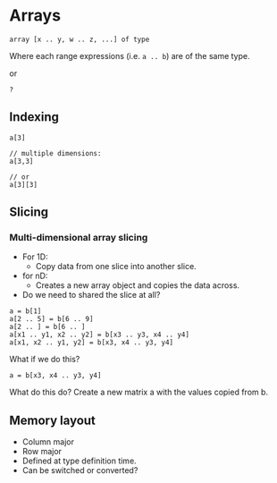 # Arrays

```exp
array [x .. y, w .. z, ...] of type
```

Where each range expressions (i.e. ```a .. b```) are of the same type.

or

```exp
?
```

## Indexing

```exp
a[3]

// multiple dimensions:
a[3,3]

// or
a[3][3]
```

## Slicing

### Multi-dimensional array slicing

* For 1D:
  * Copy data from one slice into another slice.
* for nD:
  * Creates a new array object and copies the data across.
* Do we need to shared the slice at all?

```exp
a = b[1]
a[2 .. 5] = b[6 .. 9]
a[2 .. ] = b[6 .. ]
a[x1 .. y1, x2 .. y2] = b[x3 .. y3, x4 .. y4]
a[x1, x2 .. y1, y2] = b[x3, x4 .. y3, y4]

```

What if we do this?

```exp
a = b[x3, x4 .. y3, y4]
```

What do this do? Create a new matrix a with the values copied from b.

## Memory layout

* Column major
* Row major
* Defined at type definition time.
* Can be switched or converted?
